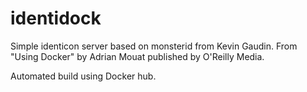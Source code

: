 identidock
==========
Simple identicon server based on monsterid from Kevin Gaudin.
From "Using Docker" by Adrian Mouat published by O'Reilly Media.


Automated build using Docker hub.
